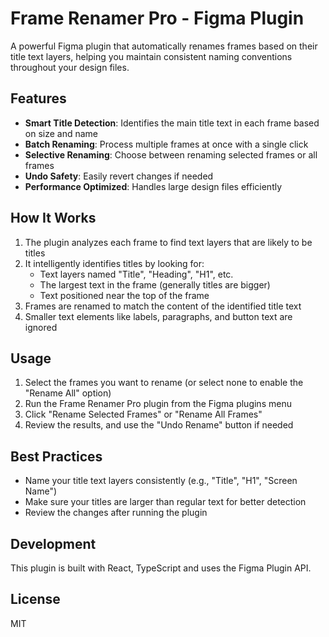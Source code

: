 
# Frame Renamer Pro - Figma Plugin

A powerful Figma plugin that automatically renames frames based on their title text layers, helping you maintain consistent naming conventions throughout your design files.

## Features

- **Smart Title Detection**: Identifies the main title text in each frame based on size and name
- **Batch Renaming**: Process multiple frames at once with a single click
- **Selective Renaming**: Choose between renaming selected frames or all frames
- **Undo Safety**: Easily revert changes if needed
- **Performance Optimized**: Handles large design files efficiently

## How It Works

1. The plugin analyzes each frame to find text layers that are likely to be titles
2. It intelligently identifies titles by looking for:
   - Text layers named "Title", "Heading", "H1", etc.
   - The largest text in the frame (generally titles are bigger)
   - Text positioned near the top of the frame
3. Frames are renamed to match the content of the identified title text
4. Smaller text elements like labels, paragraphs, and button text are ignored

## Usage

1. Select the frames you want to rename (or select none to enable the "Rename All" option)
2. Run the Frame Renamer Pro plugin from the Figma plugins menu
3. Click "Rename Selected Frames" or "Rename All Frames"
4. Review the results, and use the "Undo Rename" button if needed

## Best Practices

- Name your title text layers consistently (e.g., "Title", "H1", "Screen Name")
- Make sure your titles are larger than regular text for better detection
- Review the changes after running the plugin

## Development

This plugin is built with React, TypeScript and uses the Figma Plugin API.

## License

MIT

